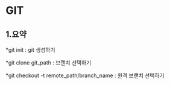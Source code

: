 # GIT 

## 1.요약

*git init : git 생성하기

*git clone git_path : 브랜치 선택하기

*git checkout -t remote_path/branch_name : 원격 브랜치 선택하기



